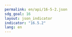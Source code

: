 ```yaml
---
permalink: en/api/16-5-2.json
sdg_goal: 16
layout: json_indicator
indicator: "16.5.2"
lang: en
---
```

